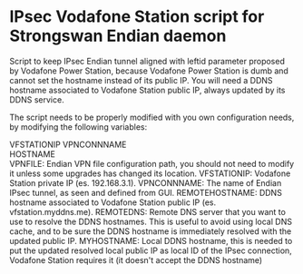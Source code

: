 # IPsec Vodafone Station script for Strongswan Endian daemon
Script to keep IPsec Endian tunnel aligned with leftid parameter proposed by Vodafone Power Station, because Vodafone Power Station is dumb and cannot set the hostname instead of its public IP. You will need a DDNS hostname associated to Vodafone Station public IP, always updated by its DDNS service.

The script needs to be properly modified with you own configuration needs, by modifying the following variables:

VFSTATIONIP 
VPNCONNNAME  
HOSTNAME  
VPNFILE: Endian VPN file configuration path, you should not need to modify it unless some upgrades has changed its location.
VFSTATIONIP: Vodafone Station private IP (es. 192.168.3.1). 
VPNCONNNAME: The name of Endian IPsec tunnel, as seen and defined from GUI.
REMOTEHOSTNAME: DDNS hostname associated to Vodafone Station public IP (es. vfstation.myddns.me).
REMOTEDNS: Remote DNS server that you want to use to resolve the DDNS hostnames. This is useful to avoid using local DNS cache, and to be sure the DDNS hostname is immediately resolved with the updated public IP.
MYHOSTNAME: Local DDNS hostname, this is needed to put the updated resolved local public IP as local ID of the IPsec connection, Vodafone Station requires it (it doesn't accept the DDNS hostname)
